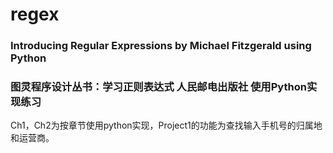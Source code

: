 # regex
### Introducing Regular Expressions by Michael Fitzgerald using Python
### 图灵程序设计丛书：学习正则表达式 人民邮电出版社 使用Python实现练习
Ch1，Ch2为按章节使用python实现，Project1的功能为查找输入手机号的归属地和运营商。
